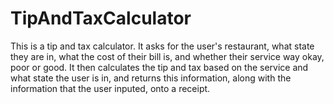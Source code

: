 # TipAndTaxCalculator
This is a tip and tax calculator.
It asks for the user's restaurant, what state they are in, what the cost of their bill is, and whether their service way okay, poor or good. It then calculates the tip and tax based on the service and what state the user is in, and returns this information, along with the information that the user inputed, onto a receipt.
